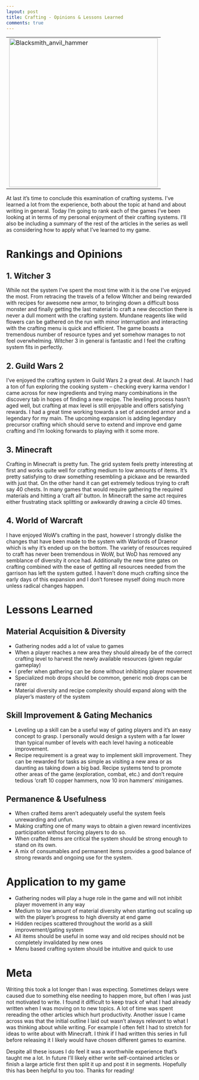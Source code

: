 ```yaml
---
layout: post
title: Crafting - Opinions & Lessons Learned
comments: true
---
```


<table style="margin-left:auto; margin-right:auto;">
  <tr>
    <td>
      <img src="http://upload.wikimedia.org/wikipedia/commons/a/ae/Blacksmith_anvil_hammer.svg" alt="Blacksmith_anvil_hammer" style="width: 400px;"/>
    </td>
  </tr>
</table>

At last it’s time to conclude this examination of crafting systems. I’ve learned a lot from the experience, both about the topic at hand and about writing in general. Today I’m going to rank each of the games I’ve been looking at in terms of my personal enjoyment of their crafting systems. I’ll also be including a summary of the rest of the articles in the series as well as considering how to apply what I’ve learned to my game.
<span class="more"></span>

<h1>Rankings and Opinions</h1>
<h2>1. Witcher 3</h2>
While not the system I’ve spent the most time with it is the one I’ve enjoyed the most. From retracing the travels of a fellow Witcher and being rewarded with recipes for awesome new armor, to bringing down a difficult boss monster and finally getting the last material to craft a new decoction there is never a dull moment with the crafting system. Mundane reagents like wild flowers can be gathered on the run with minor interruption and interacting with the crafting menu is quick and efficient. The game boasts a tremendous number of resource types and yet somehow manages to not feel overwhelming. Witcher 3 in general is fantastic and I feel the crafting system fits in perfectly.

<h2>2. Guild Wars 2</h2>
I’ve enjoyed the crafting system in Guild Wars 2 a great deal. At launch I had a ton of fun exploring the cooking system – checking every karma vendor I came across for new ingredients and trying many combinations in the discovery tab in hopes of finding a new recipe. The leveling process hasn’t aged well, but crafting at max level is still enjoyable and offers satisfying rewards. I had a great time working towards a set of ascended armor and a legendary for my main. The upcoming expansion is adding legendary precursor crafting which should serve to extend and improve end game crafting and I’m looking forwards to playing with it some more.

<h2>3. Minecraft</h2>
Crafting in Minecraft is pretty fun. The grid system feels pretty interesting at first and works quite well for crafting medium to low amounts of items. It’s pretty satisfying to draw something resembling a pickaxe and be rewarded with just that. On the other hand it can get extremely tedious trying to craft say 40 chests. In many games that would require gathering the required materials and hitting a ‘craft all’ button. In Minecraft the same act requires either frustrating stack splitting or awkwardly drawing a circle 40 times. 

<h2>4. World of Warcraft</h2>
I have enjoyed WoW’s crafting in the past, however I strongly dislike the changes that have been made to the system with Warlords of Draenor which is why it’s ended up on the bottom. The variety of resources required to craft has never been tremendous in WoW, but WoD has removed any semblance of diversity it once had. Additionally the new time gates on crafting combined with the ease of getting all resources needed from the garrison has left the system gutted. I haven’t done much crafting since the early days of this expansion and I don’t foresee myself doing much more unless radical changes happen.

<h1>Lessons Learned</h1>
<h2>Material Acquisition & Diversity</h2>

* Gathering nodes add a lot of value to games
* When a player reaches a new area they should already be of the correct crafting level to harvest the newly available resources (given regular gameplay)
* I prefer when gathering can be done without inhibiting player movement
* Specialized mob drops should be common, generic mob drops can be rarer
* Material diversity and recipe complexity should expand along with the player’s mastery of the system

<h2>Skill Improvement & Gating Mechanics</h2>

* Leveling up a skill can be a useful way of gating players and it’s an easy concept to grasp. I personally would design a system with a far lower than typical number of levels with each level having a noticeable improvement.
* Recipe requirement is a great way to implement skill improvement. They can be rewarded for tasks as simple as visiting a new area or as daunting as taking down a big bad. Recipe systems tend to promote other areas of the game (exploration, combat, etc.) and don’t require tedious ‘craft 10 copper hammers, now 10 iron hammers’ minigames.

<h2>Permanence & Usefulness</h2>

* When crafted items aren’t adequately useful the system feels unrewarding and unfun.
* Making crafting one of many ways to obtain a given reward incentivizes participation without forcing players to do so.
* When crafted items are critical the system should be strong enough to stand on its own.
* A mix of consumables and permanent items provides a good balance of strong rewards and ongoing use for the system.

<h1>Application to my game</h1>

* Gathering nodes will play a huge role in the game and will not inhibit player movement in any way
* Medium to low amount of material diversity when starting out scaling up with the player’s progress to high diversity at end game
* Hidden recipes scattered throughout the world as a skill improvement/gating system
* All items should be useful in some way and old recipes should not be completely invalidated by new ones
* Menu based crafting system should be intuitive and quick to use

<h1>Meta</h1>
Writing this took a lot longer than I was expecting. Sometimes delays were caused due to something else needing to happen more, but often I was just not motivated to write. I found it difficult to keep track of what I had already written when I was moving on to new topics. A lot of time was spent rereading the other articles which hurt productivity. Another issue I came across was that the initial outline I laid out wasn’t always relevant to what I was thinking about while writing. For example I often felt I had to stretch for ideas to write about with Minecraft. I think if I had written this series in full before releasing it I likely would have chosen different games to examine. 

Despite all these issues I do feel it was a worthwhile experience that’s taught me a lot. In future I’ll likely either write self-contained articles or finish a large article first then split it up and post it in segments. Hopefully this has been helpful to you too. Thanks for reading!
